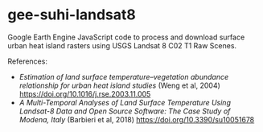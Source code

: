 # gee-suhi-landsat8
Google Earth Engine JavaScript code to process and download surface urban heat island rasters using USGS Landsat 8 C02 T1 Raw Scenes.

References:

- *Estimation of land surface temperature–vegetation abundance relationship for urban heat island studies* (Weng et al, 2004)
  https://doi.org/10.1016/j.rse.2003.11.005
- *A Multi-Temporal Analyses of Land Surface Temperature Using Landsat-8 Data and Open Source Software: The Case Study of Modena, Italy* (Barbieri et al, 2018)
  https://doi.org/10.3390/su10051678


